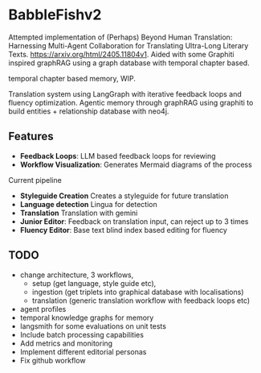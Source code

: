 # BabbleFishv2

Attempted implementation of 
(Perhaps) Beyond Human Translation: Harnessing Multi-Agent Collaboration for Translating Ultra-Long Literary Texts. https://arxiv.org/html/2405.11804v1. Aided with some Graphiti inspired graphRAG using a graph database with temporal chapter based.

temporal chapter based memory, WIP.


Translation system using LangGraph with iterative feedback loops and fluency optimization.
Agentic memory through graphRAG using graphiti to build entities + relationship database with neo4j.

## Features

- **Feedback Loops**: LLM based feedback loops for reviewing
- **Workflow Visualization**: Generates Mermaid diagrams of the process

Current pipeline
- **Styleguide Creation** Creates a styleguide for future translation
- **Language detection** Lingua for detection
- **Translation** Translation with gemini
- **Junior Editor**: Feedback on translation input, can reject up to 3 times
- **Fluency Editor**: Base text blind index based editing for fluency

## TODO

- change architecture, 3 workflows,
    - setup (get language, style guide etc), 
    - ingestion (get triplets into graphical database with localisations)
    - translation (generic translation workflow with feedback loops etc)
- agent profiles 
- temporal knowledge graphs for memory
- langsmith for some evaluations on unit tests
- Include batch processing capabilities
- Add metrics and monitoring
- Implement different editorial personas
- Fix github workflow
